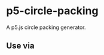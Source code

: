 # p5-circle-packing

A p5.js circle packing generator.

## Use via <script> (no npm)
```html
<script src="https://cdnjs.cloudflare.com/ajax/libs/p5.js/1.9.3/p5.min.js"></script>
<script src="https://jesmehta.github.io/p5-circle-packing/CirclePack.js"></script>
<script>
  const foam = CirclePacking.getCP(20, 25, 75, 1000, 50);
</script>
````

A circle packing function that returns a canvas full of tangentialy touching circles.
Input parameters :    

````
function getCirPack(minInitRadius, maxInitRadius, circleCount, maxAttempts, maxFinalRadius)
````

The function uses an Initial diameter for every circle, a Final diameter where the circle s

Initial diameter : minInitRadius, maxInitRadius  
These two parameters define a range for the starting ~radius~ diameter, actually. The actual diameter for each circle is a random value between these two values.

Number of circles : circleCount  
Specifies the max number of individual circles to be generated. This limit may not be reached, and you can specify a significantly high number to make sure a maximum possible number of circles is generated.

How hard to try finding spaces : maxAttempts  
Specifies the number of attempts to try to find a viable location for each new circle before giving up. A high enough number ensures best possible packing, while low numbers give you a spaced out result.

Final diameter : maxRadius
The size of the circle at which it is flagged to stop growing any more. If the value is large, it removes an upper limit to the circle's growth, but the actual limit may never be reached.

